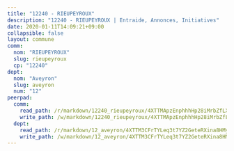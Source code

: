 ```yaml
---
title: "12240 - RIEUPEYROUX"
description: "12240 - RIEUPEYROUX | Entraide, Annonces, Initiatives"
date: 2020-01-11T14:09:21+09:00
collapsible: false
layout: commune
comm:
  nom: "RIEUPEYROUX"
  slug: rieupeyroux
  cp: "12240"
dept:
  nom: "Aveyron"
  slug: aveyron
  num: "12"
peerpad:
  comm:
    read_path: /r/markdown/12240_rieupeyroux/4XTTMApzEnphhhHp28iMrbZfLXH5L7sYkCSgAkFcts1HkdByk
    write_path: /w/markdown/12240_rieupeyroux/4XTTMApzEnphhhHp28iMrbZfLXH5L7sYkCSgAkFcts1HkdByk-K3TgUtFuHL7PDRfxKVgdyt8FNfSeECy4nxXyi7UMnt52m91X1XGpGe4na3CGu7kSA1Qmodga6EarVBzycdzUidJWWmCSfA4muGspJxz6yYHca3nBfFSMKAWZUhy6tJqF7CSZdXFp
  dept:
    read_path: /r/markdown/12_aveyron/4XTTM3CFrTYLeq3t7YZ2GeteRXina8HMy585xLdATaEm28gJq
    write_path: /w/markdown/12_aveyron/4XTTM3CFrTYLeq3t7YZ2GeteRXina8HMy585xLdATaEm28gJq-K3TgUfu3tdsvnJNzfCjLcQBm4uQ83gag77qnaAo9pjUvbpQyfAVAxJdyULKffeJFVcGHHVraYZNVQhiGBeBUKBFLy2Vr8dapgU6tQCmoJQ6dgnoqRGmK9bSxqhW9VArfxRuTPcgV
---
```


